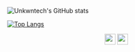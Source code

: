 ![Unkwntech's GitHub stats](https://github-readme-stats.vercel.app/api?username=unkwntech&show_icons=true&theme=dark)

[![Top Langs](https://github-readme-stats.vercel.app/api/top-langs/?username=unkwntech&theme=dark&layout=compact)](https://github.com/unkwntech/github-readme-stats?theme=dark)

<p align="center">
    <a href="https://stackoverflow.com/users/115/unkwntech">
        <img width="25" src="https://raw.githubusercontent.com/StackExchange/Stacks-Icons/production/src/Icon/LogoGlyph.svg"></img></a>
    <a href="https://www.linkedin.com/in/arronchapman/">
        <img width="25" src="https://content.linkedin.com/content/dam/me/business/en-us/amp/brand-site/v2/bg/LI-Bug.svg.original.svg"></img></a>
</p>